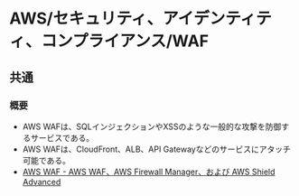 # AWS/セキュリティ、アイデンティティ、コンプライアンス/WAF

## 共通

### 概要

- AWS WAFは、SQLインジェクションやXSSのような一般的な攻撃を防御するサービスである。
- AWS WAFは、CloudFront、ALB、API Gatewayなどのサービスにアタッチ可能である。
- [AWS WAF - AWS WAF、AWS Firewall Manager、および AWS Shield Advanced](https://docs.aws.amazon.com/ja_jp/waf/latest/developerguide/waf-chapter.html)
